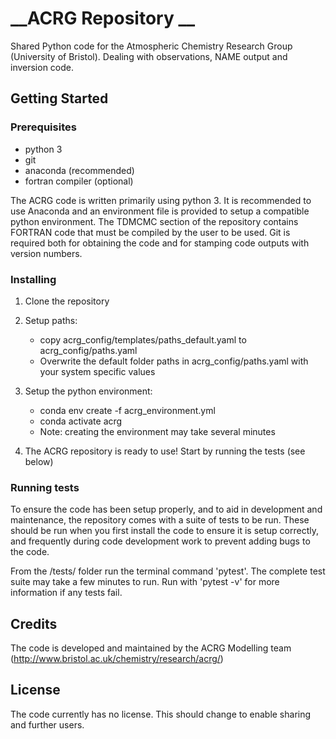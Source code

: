 # __ACRG Repository __
Shared Python code for the Atmospheric Chemistry Research Group (University of Bristol). Dealing with observations, NAME output and inversion code.

## __Getting Started__

### Prerequisites

- python 3
- git 
- anaconda (recommended)
- fortran compiler (optional)

The ACRG code is written primarily using python 3. It is recommended to use Anaconda and an environment file is provided 
to setup a compatible python environment. The TDMCMC section of the repository contains FORTRAN code that must be compiled by the user to be used. Git is required both for obtaining the code and for stamping code outputs with version numbers.

### Installing

1. Clone the repository
2. Setup paths:
    - copy acrg_config/templates/paths_default.yaml to acrg_config/paths.yaml
    - Overwrite the default folder paths in acrg_config/paths.yaml with your system specific values

3. Setup the python environment: 
    - conda env create -f acrg_environment.yml
    - conda activate acrg
    - Note: creating the environment may take several minutes

4. The ACRG repository is ready to use! Start by running the tests (see below)

### Running tests

To ensure the code has been setup properly, and to aid in development and maintenance, the repository comes with a suite of tests to be run. These should be run when you first install the code to ensure it is setup correctly, and frequently during code development work to prevent adding bugs to the code.

From the /tests/ folder run the terminal command 'pytest'. The complete test suite may take a few minutes to run. Run with 'pytest -v' for more information if any tests fail.

## __Credits__
The code is developed and maintained by the ACRG Modelling team (http://www.bristol.ac.uk/chemistry/research/acrg/)

## __License__
The code currently has no license. This should change to enable sharing and further users. 

